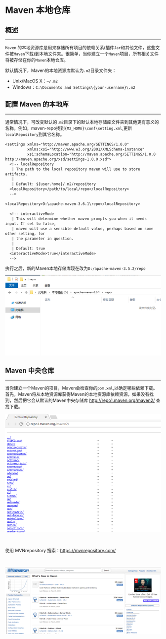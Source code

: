 # **Maven 本地仓库**
## **概述**
---
`Maven` 的本地资源库是用来存储所有项目的依赖关系(插件`Jar`和其他文件，这些文件被`Maven`下载)到本地文件夹。很简单，当你建立一个`Maven`项目，所有相关文件将被存储在你的`Maven`本地仓库。

默认情况下，Maven的本地资源库默认为`.m2`目录文件夹：

- Unix/MacOS X：`~/.m2`
- Windows：`C:\Documents and Settings\{your-username}\.m2`

## **配置 Maven 的本地库**
---

通常情况下，可改变默认的`.m2`目录下的默认本地存储库文件夹到其他更有意义的名称，例如，maven-repo找到`{M2_HOME}\conf\setting.xml`,更新`localRepository`到其它名称。

```
<settings xmlns="http://maven.apache.org/SETTINGS/1.0.0"
          xmlns:xsi="http://www.w3.org/2001/XMLSchema-instance"
          xsi:schemaLocation="http://maven.apache.org/SETTINGS/1.0.0 http://maven.apache.org/xsd/settings-1.0.0.xsd">
  <!-- localRepository
   | The path to the local repository maven will use to store artifacts.
   |
   | Default: ${user.home}/.m2/repository
  <localRepository>/path/to/local/repo</localRepository>
  -->
  
<localRepository>D:\apache-maven-3.6.1\repo</localRepository>
  
  <!-- interactiveMode
   | This will determine whether maven prompts you when it needs input. If set to false,
   | maven will use a sensible default value, perhaps based on some other setting, for
   | the parameter in question.
   |
   | Default: true
  <interactiveMode>true</interactiveMode>
  -->
  ```

  执行之后，新的Maven本地存储库现在改为`D:/apache-maven-3.5.2/repo`
  

  ![本地存储库位置](/assets/maven/yky_1573115273.png)
  
## **Maven 中央仓库**
---

当你建立一个Maven的项目，Maven会检查你的`pom.xml`,以确定哪些依赖下载。首先，Maven将从本地资源库获得Maven的本地资源库依赖资源，如果没有找到，然后把它会从默认的Maven中央存储库  http://repo1.maven.org/maven2/ 查找下载。

![中央仓库地址](/assets/maven/yky_1511452924.png)

<br />

使用 MVNrepository 搜索：https://mvnrepository.com/

<br />

![maven依赖](/assets/maven/yky_20200520111258.png)